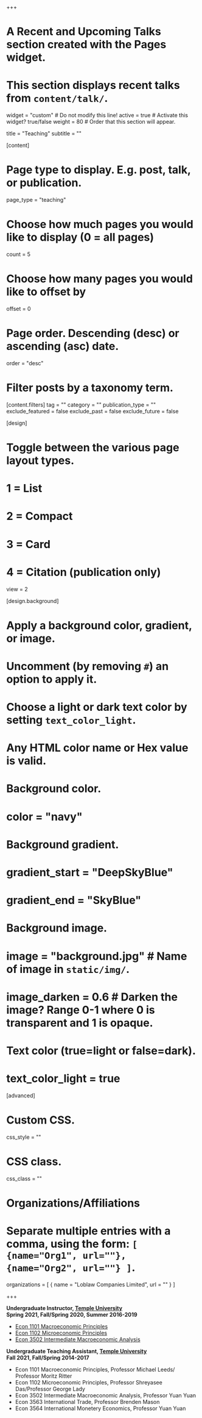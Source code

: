 +++
# A Recent and Upcoming Talks section created with the Pages widget.
# This section displays recent talks from `content/talk/`.

widget = "custom"  # Do not modify this line!
active = true  # Activate this widget? true/false
weight = 80  # Order that this section will appear.

title = "Teaching"
subtitle = ""

[content]
  # Page type to display. E.g. post, talk, or publication.
  page_type = "teaching"
  
  # Choose how much pages you would like to display (0 = all pages)
  count = 5
  
  # Choose how many pages you would like to offset by
  offset = 0

  # Page order. Descending (desc) or ascending (asc) date.
  order = "desc"

  # Filter posts by a taxonomy term.
  [content.filters]
    tag = ""
    category = ""
    publication_type = ""
    exclude_featured = false
    exclude_past = false
    exclude_future = false
    
[design]
  # Toggle between the various page layout types.
  #   1 = List
  #   2 = Compact
  #   3 = Card
  #   4 = Citation (publication only)
  view = 2
  
[design.background]
  # Apply a background color, gradient, or image.
  #   Uncomment (by removing `#`) an option to apply it.
  #   Choose a light or dark text color by setting `text_color_light`.
  #   Any HTML color name or Hex value is valid.

  # Background color.
  # color = "navy"
  
  # Background gradient.
  # gradient_start = "DeepSkyBlue"
  # gradient_end = "SkyBlue"
  
  # Background image.
  # image = "background.jpg"  # Name of image in `static/img/`.
  # image_darken = 0.6  # Darken the image? Range 0-1 where 0 is transparent and 1 is opaque.

  # Text color (true=light or false=dark).
  # text_color_light = true  
  
[advanced]
 # Custom CSS. 
 css_style = ""
 
 # CSS class.
 css_class = ""
 
 # Organizations/Affiliations
#   Separate multiple entries with a comma, using the form: `[ {name="Org1", url=""}, {name="Org2", url=""} ]`.
organizations = [ { name = "Loblaw Companies Limited", url = "" } ]
 
+++

**Undergraduate Instructor, [Temple University](https://www.cla.temple.edu/economics/)** <br/>
**Spring 2021, Fall/Spring 2020, Summer 2016-2019**

+ [Econ 1101 Macroeconomic Principles](content/Syllabus_Econ1101_SSH_2021Spring.pdf)
+ [Econ 1102 Microeconomic Principles](content/Syllabus_1102_002.pdf) 
+ [Econ 3502 Intermediate Macroeconomic Analysis](content/Econ_3502_Syllabus.pdf)

**Undergraduate Teaching Assistant, [Temple University](https://www.cla.temple.edu/economics/)** <br/>
**Fall 2021, Fall/Spring 2014-2017**

+ Econ 1101 Macroeconomic Principles, Professor Michael Leeds/ Professor Moritz Ritter
+ Econ 1102 Microeconomic Principles, Professor Shreyasee Das/Professor George Lady
+ Econ 3502 Intermediate Macroeconomic Analysis, Professor Yuan Yuan 
+ Econ 3563 International Trade, Professor Brenden Mason 
+ Econ 3564 International Monetery Economics, Professor Yuan Yuan 








